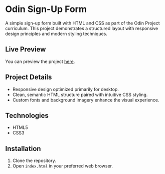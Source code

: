 # Odin Sign-Up Form

A simple sign-up form built with HTML and CSS as part of the Odin Project curriculum. This project demonstrates a structured layout with responsive design principles and modern styling techniques.

## Live Preview

You can preview the project [here](https://rcasado.me/the-odin-project/intermediate-html-css/sign-up/).

## Project Details
- Responsive design optimized primarily for desktop.
- Clean, semantic HTML structure paired with intuitive CSS styling.
- Custom fonts and background imagery enhance the visual experience.

## Technologies
- HTML5
- CSS3

## Installation
1. Clone the repository.
2. Open `index.html` in your preferred web browser.
